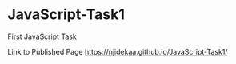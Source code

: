 # JavaScript-Task1
First JavaScript Task

Link to Published Page
https://njidekaa.github.io/JavaScript-Task1/